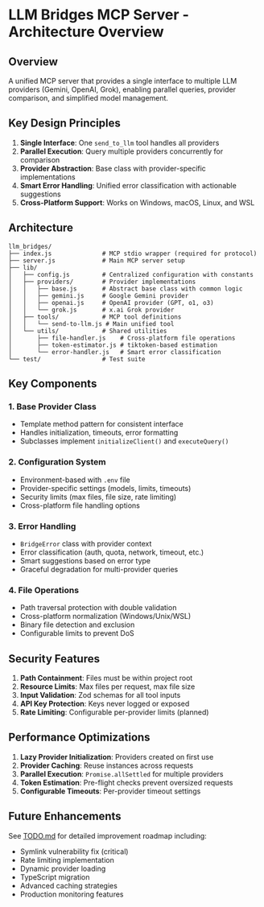 # LLM Bridges MCP Server - Architecture Overview

## Overview

A unified MCP server that provides a single interface to multiple LLM providers (Gemini, OpenAI, Grok), enabling parallel queries, provider comparison, and simplified model management.

## Key Design Principles

1. **Single Interface**: One `send_to_llm` tool handles all providers
2. **Parallel Execution**: Query multiple providers concurrently for comparison
3. **Provider Abstraction**: Base class with provider-specific implementations
4. **Smart Error Handling**: Unified error classification with actionable suggestions
5. **Cross-Platform Support**: Works on Windows, macOS, Linux, and WSL

## Architecture

```
llm_bridges/
├── index.js              # MCP stdio wrapper (required for protocol)
├── server.js             # Main MCP server setup
├── lib/
│   ├── config.js         # Centralized configuration with constants
│   ├── providers/        # Provider implementations
│   │   ├── base.js       # Abstract base class with common logic
│   │   ├── gemini.js     # Google Gemini provider
│   │   ├── openai.js     # OpenAI provider (GPT, o1, o3)
│   │   └── grok.js       # x.ai Grok provider
│   ├── tools/            # MCP tool definitions
│   │   └── send-to-llm.js # Main unified tool
│   └── utils/            # Shared utilities
│       ├── file-handler.js    # Cross-platform file operations
│       ├── token-estimator.js # tiktoken-based estimation
│       └── error-handler.js   # Smart error classification
└── test/                 # Test suite
```

## Key Components

### 1. Base Provider Class
- Template method pattern for consistent interface
- Handles initialization, timeouts, error formatting
- Subclasses implement `initializeClient()` and `executeQuery()`

### 2. Configuration System
- Environment-based with `.env` file
- Provider-specific settings (models, limits, timeouts)
- Security limits (max files, file size, rate limiting)
- Cross-platform file handling options

### 3. Error Handling
- `BridgeError` class with provider context
- Error classification (auth, quota, network, timeout, etc.)
- Smart suggestions based on error type
- Graceful degradation for multi-provider queries

### 4. File Operations
- Path traversal protection with double validation
- Cross-platform normalization (Windows/Unix/WSL)
- Binary file detection and exclusion
- Configurable limits to prevent DoS

## Security Features

1. **Path Containment**: Files must be within project root
2. **Resource Limits**: Max files per request, max file size
3. **Input Validation**: Zod schemas for all tool inputs
4. **API Key Protection**: Keys never logged or exposed
5. **Rate Limiting**: Configurable per-provider limits (planned)

## Performance Optimizations

1. **Lazy Provider Initialization**: Providers created on first use
2. **Provider Caching**: Reuse instances across requests
3. **Parallel Execution**: `Promise.allSettled` for multiple providers
4. **Token Estimation**: Pre-flight checks prevent oversized requests
5. **Configurable Timeouts**: Per-provider timeout settings

## Future Enhancements

See [TODO.md](./TODO.md) for detailed improvement roadmap including:
- Symlink vulnerability fix (critical)
- Rate limiting implementation
- Dynamic provider loading
- TypeScript migration
- Advanced caching strategies
- Production monitoring features